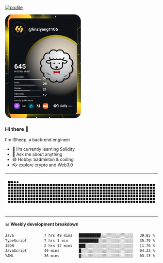 [![profile](https://user-images.githubusercontent.com/54968314/208005045-e4b42f3b-833d-4242-bfcc-e764865553a2.svg)](https://www.calligrapher.ai/)

<a href="https://app.daily.dev/linziyang1106"><img src="/devcard.png" width="250" alt="ISheep's Dev Card"/></a>

### Hi there 🐏

I'm ISheep, a back-end engineer

- 🔭 I’m currently learning Solidity
- 💬 Ask me about anything
- 😄 Hobby: badminton & coding
- 👓 explore crypto and Web3.0

-------

![](https://raw.githubusercontent.com/ISheepp/ISheepp/output/github-contribution-grid-snake.svg)

-------

📊 **Weekly development breakdown**
<!--START_SECTION:waka-->

```txt
Java              7 hrs 49 mins   ██████████░░░░░░░░░░░░░░░   39.85 %
TypeScript        7 hrs 1 min     █████████░░░░░░░░░░░░░░░░   35.79 %
JSON              2 hrs 17 mins   ███░░░░░░░░░░░░░░░░░░░░░░   11.70 %
JavaScript        49 mins         █░░░░░░░░░░░░░░░░░░░░░░░░   04.23 %
YAML              36 mins         ▓░░░░░░░░░░░░░░░░░░░░░░░░   03.13 %
```

<!--END_SECTION:waka-->
